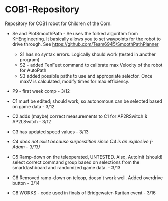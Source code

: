 # COB1-Repository
Repository for COB1 robot for Children of the Corn.

- Se and PlotSmoothPath - Se uses the forked algorithm from KHEngineering. It basically allows you to set waypoints for the robot to drive through. See https://github.com/Team6945/SmoothPathPlanner
  - S1 has no syntax errors. Logically should work (tested in another program)
  - S2 - added TenFeet command to calibrate max Velocity of the robot for AutoPath
  - S3 added possible paths to use and appropriate selector. Once maxV is calculated, modify times for max efficiency.

- P9 - first week comp - 3/12
- C1 must be edited; should work, so autonomous can be selected based on game data - 3/12
- C2 adds (maybe) correct measurements to C1 for AP2RSwitch & AP2LSwitch - 3/12
- C3 has updated speed values - 3/13
- *C4 does not exist because surperstition since C4 is an explosive (-Adam - 3/13)*
- C5 Ramp-down on the teleoperated, UNTESTED. Also, AutoInit (should) select correct command group based on selections from the smartdashboard and randomized game data. - 3/13
- C6 Removed ramp-down on teleop, doesn't work well. Added overdrive button - 3/14
- C8 WORKS - code used in finals of Bridgewater-Raritan event - 3/16



